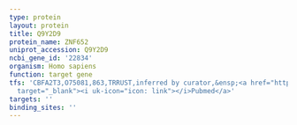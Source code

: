 ```yaml
---
type: protein
layout: protein
title: Q9Y2D9
protein_name: ZNF652
uniprot_accession: Q9Y2D9
ncbi_gene_id: '22834'
organism: Homo sapiens
function: target gene
tfs: 'CBFA2T3,O75081,863,TRRUST,inferred by curator,&ensp;<a href="https://www.ncbi.nlm.nih.gov/pubmed/?term=20116376%5Buid%5D"
  target="_blank"><i uk-icon="icon: link"></i>Pubmed</a>'
targets: ''
binding_sites: ''
---
```

